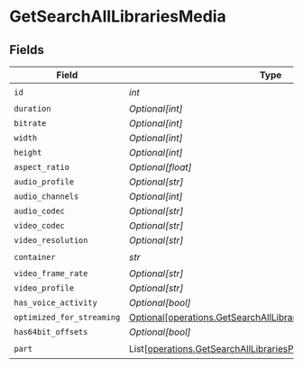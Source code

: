 # GetSearchAllLibrariesMedia


## Fields

| Field                                                                                                                                    | Type                                                                                                                                     | Required                                                                                                                                 | Description                                                                                                                              | Example                                                                                                                                  |
| ---------------------------------------------------------------------------------------------------------------------------------------- | ---------------------------------------------------------------------------------------------------------------------------------------- | ---------------------------------------------------------------------------------------------------------------------------------------- | ---------------------------------------------------------------------------------------------------------------------------------------- | ---------------------------------------------------------------------------------------------------------------------------------------- |
| `id`                                                                                                                                     | *int*                                                                                                                                    | :heavy_check_mark:                                                                                                                       | N/A                                                                                                                                      | 119534                                                                                                                                   |
| `duration`                                                                                                                               | *Optional[int]*                                                                                                                          | :heavy_minus_sign:                                                                                                                       | N/A                                                                                                                                      | 11558112                                                                                                                                 |
| `bitrate`                                                                                                                                | *Optional[int]*                                                                                                                          | :heavy_minus_sign:                                                                                                                       | N/A                                                                                                                                      | 25025                                                                                                                                    |
| `width`                                                                                                                                  | *Optional[int]*                                                                                                                          | :heavy_minus_sign:                                                                                                                       | N/A                                                                                                                                      | 3840                                                                                                                                     |
| `height`                                                                                                                                 | *Optional[int]*                                                                                                                          | :heavy_minus_sign:                                                                                                                       | N/A                                                                                                                                      | 2072                                                                                                                                     |
| `aspect_ratio`                                                                                                                           | *Optional[float]*                                                                                                                        | :heavy_minus_sign:                                                                                                                       | N/A                                                                                                                                      | 1.85                                                                                                                                     |
| `audio_profile`                                                                                                                          | *Optional[str]*                                                                                                                          | :heavy_minus_sign:                                                                                                                       | N/A                                                                                                                                      | dts                                                                                                                                      |
| `audio_channels`                                                                                                                         | *Optional[int]*                                                                                                                          | :heavy_minus_sign:                                                                                                                       | N/A                                                                                                                                      | 6                                                                                                                                        |
| `audio_codec`                                                                                                                            | *Optional[str]*                                                                                                                          | :heavy_minus_sign:                                                                                                                       | N/A                                                                                                                                      | eac3                                                                                                                                     |
| `video_codec`                                                                                                                            | *Optional[str]*                                                                                                                          | :heavy_minus_sign:                                                                                                                       | N/A                                                                                                                                      | hevc                                                                                                                                     |
| `video_resolution`                                                                                                                       | *Optional[str]*                                                                                                                          | :heavy_minus_sign:                                                                                                                       | N/A                                                                                                                                      | 4k                                                                                                                                       |
| `container`                                                                                                                              | *str*                                                                                                                                    | :heavy_check_mark:                                                                                                                       | N/A                                                                                                                                      | mkv                                                                                                                                      |
| `video_frame_rate`                                                                                                                       | *Optional[str]*                                                                                                                          | :heavy_minus_sign:                                                                                                                       | N/A                                                                                                                                      | 24p                                                                                                                                      |
| `video_profile`                                                                                                                          | *Optional[str]*                                                                                                                          | :heavy_minus_sign:                                                                                                                       | N/A                                                                                                                                      | main 10                                                                                                                                  |
| `has_voice_activity`                                                                                                                     | *Optional[bool]*                                                                                                                         | :heavy_minus_sign:                                                                                                                       | N/A                                                                                                                                      | false                                                                                                                                    |
| `optimized_for_streaming`                                                                                                                | [Optional[operations.GetSearchAllLibrariesOptimizedForStreaming]](../../models/operations/getsearchalllibrariesoptimizedforstreaming.md) | :heavy_minus_sign:                                                                                                                       | N/A                                                                                                                                      | 1                                                                                                                                        |
| `has64bit_offsets`                                                                                                                       | *Optional[bool]*                                                                                                                         | :heavy_minus_sign:                                                                                                                       | N/A                                                                                                                                      | false                                                                                                                                    |
| `part`                                                                                                                                   | List[[operations.GetSearchAllLibrariesPart](../../models/operations/getsearchalllibrariespart.md)]                                       | :heavy_check_mark:                                                                                                                       | N/A                                                                                                                                      |                                                                                                                                          |